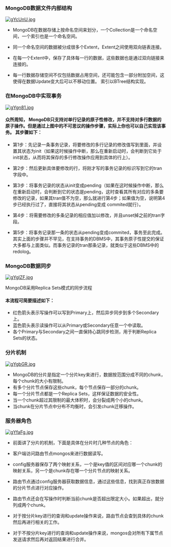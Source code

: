 
### MongoDB数据文件内部结构

[![gYcUnU.jpg](https://z3.ax1x.com/2021/05/09/gYcUnU.jpg)](https://imgtu.com/i/gYcUnU)

- MongoDB在数据存储上按命名空间来划分，一个Collection是一个命名空间，一个索引也是一个命名空间。

- 同一个命名空间的数据被分成很多个Extent，Extent之间使用双向链表连接。

- 在每一个Extent中，保存了具体每一行的数据，这些数据也是通过双向链接来连接的。

- 每一行数据存储空间不仅包括数据占用空间，还可能包含一部分附加空间，这使得在数据Update变大后可以不移动位置。 索引以BTree结构实现。

### 在MongoDB中实现事务

[![gYgn81.jpg](https://z3.ax1x.com/2021/05/09/gYgn81.jpg)](https://imgtu.com/i/gYgn81)

#### 众所周知， MongoDB只支持对单行记录的原子性修改，并不支持对多行数据的原子操作。但是通过上图中的不可思议的操作步骤，实际上你也可以自己实现该事务。 其步骤如下：

- 第1步：先记录一条事务记录，将要修改的多行记录的修改值写到里面，并设置其状态为init（如果这时候操作中断，那么在重新启动时，会判断到它处于init状态，从而将其保存的多行修改操作应用到具体的行上）。

- 第2步：然后更新具体要修改的行，将刚才写的事务记录的标识写到它的tran字段中。
  
- 第3步：将事务记录的状态从init变成pending（如果在这时候操作中断，那么在重新启动时，会判断到它的状态是pending，这时查看其所有对应的多条要修改的记录，如果其tran值不为空，那么就进行第4步；如果值为空，说明第4步已经执行过了，直接将其状态从pending变成 commited就行）。
- 第4步：将需要修改的多条记录的相应值加以修改，并且unset掉之前的tran字段。
- 第5步：将事务记录那一条的状态从pending变成commited，事务至此完成。 其实上面的步骤并不罕见，在支持事务的DBMS中，其事务原子性提交的保证大多都与上面类似。而事务记录的tran那条记录，就类似于这些DBMS中的redolog。

### MongoDB数据同步

[![gYgIZF.jpg](https://z3.ax1x.com/2021/05/09/gYgIZF.jpg)](https://imgtu.com/i/gYgIZF)

MongoDB采用Replica Sets模式的同步流程

#### 本流程可简要描述如下：

- 红色箭头表示写操作可以写到Primary上，然后异步同步到多个Secondary上。
- 蓝色箭头表示读操作可以从Primary或Secondary任意一个中读取。
- 各个Primary与Secondary之间一直保持心跳同步检测，用于判断Replica Sets的状态。


### 分片机制

[![gYgbGR.jpg](https://z3.ax1x.com/2021/05/09/gYgbGR.jpg)](https://imgtu.com/i/gYgbGR)

- MongoDB的分片是指定一个分片key来进行，数据按范围分成不同的chunk，每个chunk的大小有限制。
- 有多个分片节点保存这些chunk，每个节点保存一部分的chunk。
- 每一个分片节点都是一个Replica Sets，这样保证数据的安全性。
- 当一个chunk超过其限制的最大体积时，会分裂成两个小的chunk。
- 当chunk在分片节点中分布不均衡时，会引发chunk迁移操作。

### 服务器角色

[![gYfaFg.jpg](https://z3.ax1x.com/2021/05/09/gYfaFg.jpg)](https://imgtu.com/i/gYfaFg)

- 前面讲了分片的机制，下面是具体在分片时几种节点的角色：

- 客户端访问路由节点mongos来进行数据读写。

- config服务器保存了两个映射关系，一个是key值的区间对应哪一个chunk的映射关系，另一个是chunk存在哪一个分片节点的映射关系。

- 路由节点通过config服务器获取数据信息，通过这些信息，找到真正存放数据的分片节点进行对应操作。
  
- 路由节点还会在写操作时判断当前chunk是否超出限定大小。如果超出，就分列成两个chunk。
  
- 对于按分片key进行的查询和update操作来说，路由节点会查到具体的chunk然后再进行相关的工作。
  
- 对于不按分片key进行的查询和update操作来说，mongos会对所有下属节点发送请求然后再对返回结果进行合并。
